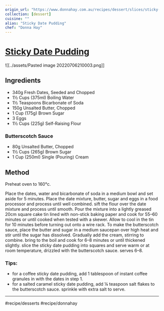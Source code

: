 ```yaml
---
origin_url: "https://www.donnahay.com.au/recipes/dessert/slices/sticky-date-pudding-with-butterscotch-sauce"
collection: [dessert]
cuisine: ""
alias: "Sticky Date Pudding"
chef: "Donna Hay"
---
```

# [Sticky Date Pudding](https://www.donnahay.com.au/recipes/dessert/slices/sticky-date-pudding-with-butterscotch-sauce)

![[../assets/Pasted image 20220706210003.png]]

## Ingredients
* 340g Fresh Dates, Seeded and Chopped
* 1½ Cups (375ml) Boiling Water
* 1½ Teaspoons Bicarbonate of Soda
* 150g Unsalted Butter, Chopped
* 1 Cup (175g) Brown Sugar
* 3 Eggs
* 1½ Cups (225g) Self-Raising Flour

### Butterscotch Sauce
* 80g Unsalted Butter, Chopped
* 1½ Cups (265g) Brown Sugar
* 1 Cup (250ml) Single (Pouring) Cream

## Method
Preheat oven to 160°c.

Place the dates, water and bicarbonate of soda in a medium bowl and set aside for 5 minutes. Place the date mixture, butter, sugar and eggs in a food processor and process until well combined. sift the flour over the date mixture and process until smooth.
Pour the mixture into a lightly greased 20cm square cake tin lined with non-stick baking paper and cook for 55–60 minutes or until cooked when tested with a skewer. Allow to cool in the tin for 10 minutes before turning out onto a wire rack.
To make the butterscotch sauce, place the butter and sugar in a medium saucepan over high heat and stir until the sugar has dissolved. Gradually add the cream, stirring to combine. bring to the boil and cook for 6–8 minutes or until thickened slightly.
slice the sticky date pudding into squares and serve warm or at room temperature, drizzled with the butterscotch sauce. serves 6–8.

### Tips:

* for a coffee sticky date pudding, add 1 tablespoon of instant coffee granules in with the dates in step 1.
* for a salted caramel sticky date pudding, add ¼ teaspoon salt flakes to the butterscotch sauce. sprinkle with extra salt to serve.
- - - -
#recipe/desserts #recipe/donnahay
